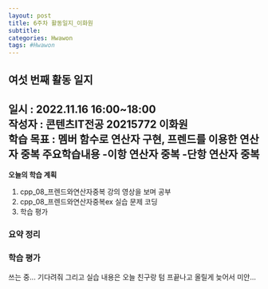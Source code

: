 ```yaml
---
layout: post
title: 6주차 활동일지_이화원
subtitle:
categories: Hwawon
tags: #Hwawon
---
```

## 여섯 번째 활동 일지
**일시 :** 2022.11.16 16:00~18:00  
**작성자 :** 콘텐츠IT전공 20215772 이화원  
**학습 목표 :** 멤버 함수로 연산자 구현, 프렌드를 이용한 연산자 중복
**주요학습내용**
-이항 연산자 중복
-단항 연산자 중복
-

**오늘의 학습 계획**
1. cpp_08_프렌드와연산자중복 강의 영상을 보며 공부
2. cpp_08_프렌드와연산자중복ex 실습 문제 코딩  
3. 학습 평가

### 요약 정리



### 학습 평가

쓰는 중... 기다려줘 
그리고 실습 내용은 오늘 친구랑 텀 프끝나고 올릴게 늦어서 미안...
